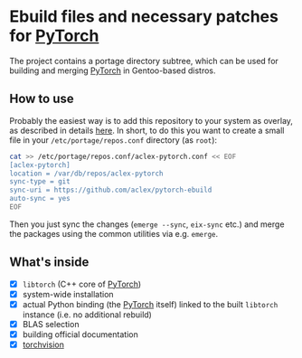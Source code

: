Ebuild files and necessary patches for [PyTorch](https://github.com/pytorch/pytorch)
==========

The project contains a portage directory subtree, which can be used for building and merging [PyTorch](https://github.com/pytorch/pytorch) in Gentoo-based distros.

How to use
---------

Probably the easiest way is to add this repository to your system as overlay, as described in details [here](https://wiki.gentoo.org/wiki/Custom_repository). In short, to do this you want to create a small file in your `/etc/portage/repos.conf` directory (as `root`):

```bash
cat >> /etc/portage/repos.conf/aclex-pytorch.conf << EOF
[aclex-pytorch]
location = /var/db/repos/aclex-pytorch
sync-type = git
sync-uri = https://github.com/aclex/pytorch-ebuild
auto-sync = yes
EOF
```

Then you just sync the changes (`emerge --sync`, `eix-sync` etc.) and merge the packages using the common utilities via e.g. `emerge`.

What's inside
--------

* [x] `libtorch` (C++ core of [PyTorch](https://github.com/pytorch/pytorch))
* [x] system-wide installation
* [x] actual Python binding (the [PyTorch](https://github.com/pytorch/pytorch) itself) linked to the built `libtorch` instance (i.e. no additional rebuild)
* [x] BLAS selection
* [x] building official documentation
* [x] [torchvision](https://github.com/pytorch/vision)
